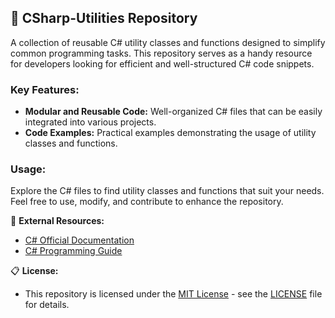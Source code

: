 ## 🚀 CSharp-Utilities Repository

A collection of reusable C# utility classes and functions designed to simplify common programming tasks. This repository serves as a handy resource for developers looking for efficient and well-structured C# code snippets.

### Key Features:

- **Modular and Reusable Code:** Well-organized C# files that can be easily integrated into various projects.
- **Code Examples:** Practical examples demonstrating the usage of utility classes and functions.

### Usage:

Explore the C# files to find utility classes and functions that suit your needs. Feel free to use, modify, and contribute to enhance the repository.

🔗 **External Resources:**
   - [C# Official Documentation](https://docs.microsoft.com/en-us/dotnet/csharp/)
   - [C# Programming Guide](https://docs.microsoft.com/en-us/dotnet/csharp/programming-guide/)

📋 **License:**
   - This repository is licensed under the [MIT License](./license) - see the [LICENSE](./license) file for details.
